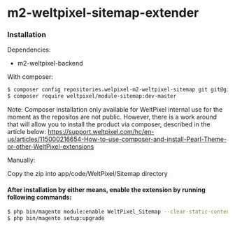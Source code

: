 # m2-weltpixel-sitemap-extender

### Installation

Dependencies:
 - m2-weltpixel-backend

With composer:

```sh
$ composer config repositories.welpixel-m2-weltpixel-sitemap git git@github.com:rusdragos/m2-weltpixel-sitemap-extender.git
$ composer require weltpixel/module-sitemap:dev-master
```
Note: Composer installation only available for WeltPixel internal use for the moment as the repositos are not public. However, there is a work around that will allow you to install the product via composer, described in the article below: https://support.weltpixel.com/hc/en-us/articles/115000216654-How-to-use-composer-and-install-Pearl-Theme-or-other-WeltPixel-extensions


Manually:

Copy the zip into app/code/WeltPixel/Sitemap directory

#### After installation by either means, enable the extension by running following commands:

```sh
$ php bin/magento module:enable WeltPixel_Sitemap --clear-static-content
$ php bin/magento setup:upgrade
```
